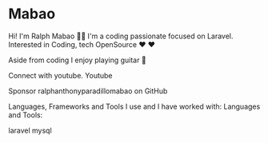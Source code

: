 # Mabao

Hi! I'm Ralph Mabao 👋🏼
I'm a coding passionate focused on Laravel. Interested in Coding, tech OpenSource ❤️ ❤️

Aside from coding I enjoy playing guitar :guitar:

Connect with youtube. Youtube

Sponsor ralphanthonyparadillomabao on GitHub

Languages, Frameworks and Tools I use and I have worked with:
Languages and Tools:


laravel mysql

